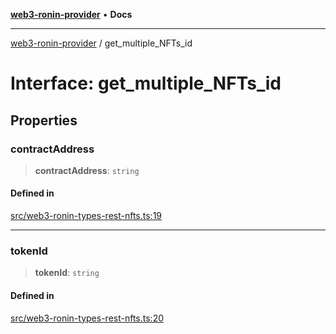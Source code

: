 [**web3-ronin-provider**](../README.md) • **Docs**

***

[web3-ronin-provider](../globals.md) / get\_multiple\_NFTs\_id

# Interface: get\_multiple\_NFTs\_id

## Properties

### contractAddress

> **contractAddress**: `string`

#### Defined in

[src/web3-ronin-types-rest-nfts.ts:19](https://github.com/chuacw/web3-ronin-provider/blob/1a659b81d9c7d7afbced0ae2b11550f4f6c0a233/src/web3-ronin-types-rest-nfts.ts#L19)

***

### tokenId

> **tokenId**: `string`

#### Defined in

[src/web3-ronin-types-rest-nfts.ts:20](https://github.com/chuacw/web3-ronin-provider/blob/1a659b81d9c7d7afbced0ae2b11550f4f6c0a233/src/web3-ronin-types-rest-nfts.ts#L20)
